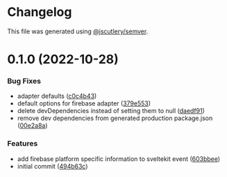 # Changelog

This file was generated using [@jscutlery/semver](https://github.com/jscutlery/semver).

# 0.1.0 (2022-10-28)


### Bug Fixes

* adapter defaults ([c0c4b43](https://github.com/simonnepomuk/monorepo/commit/c0c4b43661261f6d0cc398ea2f5cd02976cbf110))
* default options for firebase adapter ([379e553](https://github.com/simonnepomuk/monorepo/commit/379e553863d71f2a67de64878fcbff63b36cf252))
* delete devDependencies instead of setting them to null ([daedf91](https://github.com/simonnepomuk/monorepo/commit/daedf9199c59c81081a4d5be2404c8944345bce5))
* remove dev dependencies from generated production package.json ([00e2a8a](https://github.com/simonnepomuk/monorepo/commit/00e2a8aa12fc1fce4f403d8cb6ebd11e36a4da31))


### Features

* add firebase platform specific information to sveltekit event ([603bbee](https://github.com/simonnepomuk/monorepo/commit/603bbee3a025e4ab80ac6d4b9c000a1d1e1d0718))
* initial commit ([494b63c](https://github.com/simonnepomuk/monorepo/commit/494b63cb205cc4b12ee1a0fe67677a919a75b3fa))
